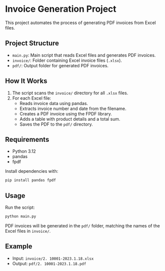 # Invoice Generation Project

This project automates the process of generating PDF invoices from Excel files.

## Project Structure

- `main.py`: Main script that reads Excel files and generates PDF invoices.
- `invoice/`: Folder containing Excel invoice files (`.xlsx`).
- `pdf/`: Output folder for generated PDF invoices.


## How It Works

1. The script scans the `invoice/` directory for all `.xlsx` files.
2. For each Excel file:
   - Reads invoice data using pandas.
   - Extracts invoice number and date from the filename.
   - Creates a PDF invoice using the FPDF library.
   - Adds a table with product details and a total sum.
   - Saves the PDF to the `pdf/` directory.

## Requirements

- Python 3.12
- pandas
- fpdf

Install dependencies with:

```sh
pip install pandas fpdf
```

## Usage

Run the script:

```sh
python main.py
```

PDF invoices will be generated in the `pdf/` folder, matching the names of the Excel files in `invoice/`.

## Example

- Input: `invoice/2. 10001-2023.1.18.xlsx`
- Output: `pdf/2. 10001-2023.1.18.pdf`